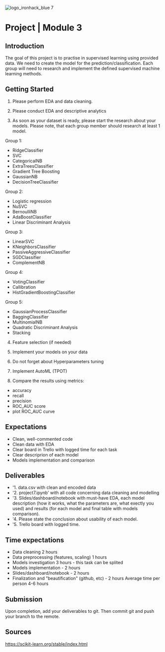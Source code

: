
![logo_ironhack_blue 7](https://user-images.githubusercontent.com/23629340/40541063-a07a0a8a-601a-11e8-91b5-2f13e4e6b441.png)

# Project | Module 3


## Introduction

The goal of this project is to practise in supervised learning using provided data. We need to create the model for the prediction/classification. 
Each group will need to research and implement the defined supervised machine learning methods.


## Getting Started

1. Please perform EDA and data cleaning.

2. Please conduct EDA and descriptive analytics

3. As soon as your dataset is ready, please start the research about your models. Please note, that each group member should research at least 1 model.

Group 1:
- RidgeClassifier
- SVC
- CategoricalNB
- ExtraTreesClassifier
- Gradient Tree Boosting
- GaussianNB
- DecisionTreeClassifier

Group 2:
- Logistic regression
- NuSVC
- BernoulliNB 
- AdaBoostClassifier
- Linear Discriminant Analysis

Group 3:
- LinearSVC
- KNeighborsClassifier
- PassiveAggressiveClassifier
- SGDClassifier
- ComplementNB

Group 4:
- VotingClassifier
- Callibration
- HistGradientBoostingClassifier 

Group 5:
- GaussianProcessClassifier
- BaggingClassifier
- MultinomialNB
- Quadratic Discriminant Analysis
- Stacking

4. Feature selection (if needed)

5. Implement your models on your data

6. Do not forget about Hyperparameters tuning
7. Implement AutoML (TPOT)

8. Compare the results using metrics:
- accuracy
- recall
- precision
- ROC_AUC score
- plot ROC_AUC curve

## Expectations

- Clean, well-commented code
- Clean data with EDA
- Clear board in Trello with logged time for each task
- Clear descriprion of each model
- Models implementation and comparison

## Deliverables

- '1. data.csv with clean and encoded data
- '2. project7.ipynb' with all code concerning data cleaning and modelling
- '3. Slides/dashboard/notebook with must-have EDA, each model description (how it works, what the parameters are, what exectly you used) and results (for each model and final table with models comparison).
- '4. Please state the conclusion about usability of each model.
- '5. Trello board with logged time.

## Time expectations
- Data cleaning 2 hours 
- Data preprocessing (features, scaling) 1 hours
- Models investigation 3 hours - this task can be splited
- Models implementation - 2 hours
- Slides/dashboard/notebook - 2 hours
- Finalization and "beautification" (github, etc)  - 2 hours
Average time per person 4-6 hours


## Submission

Upon completion, add your deliverables to git. Then commit git and push your branch to the remote.

## Sources
https://scikit-learn.org/stable/index.html
